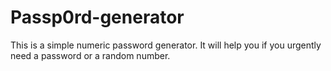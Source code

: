 # Passp0rd-generator
This is a simple numeric password generator. It will help you if you urgently need a password or a random number.
